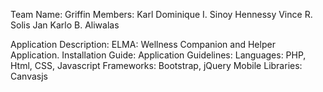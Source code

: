 Team Name: Griffin
Members: Karl Dominique I. Sinoy
		 Hennessy Vince R. Solis
		 Jan Karlo B. Aliwalas

Application Description: ELMA: Wellness Companion and Helper Application.
Installation Guide:
Application Guidelines: 
	Languages: PHP, Html, CSS, Javascript
	Frameworks: Bootstrap, jQuery Mobile
	Libraries: Canvasjs